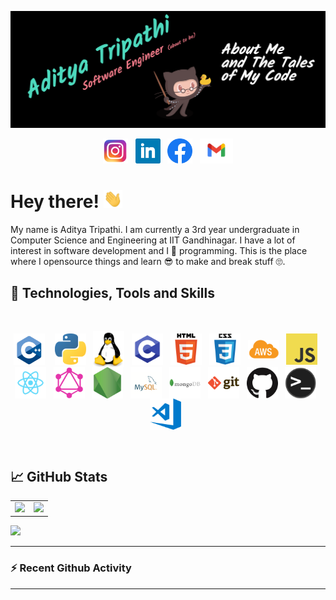 [![Header](header.png "Header")](https://github.com/adityatripathiiit/)


<p align='center'>
<a href="http://instagram.com/aditya_trips_"><img height="40" src="icons/insta.png"></a>&nbsp;&nbsp;
<a href="https://www.linkedin.com/in/aditya-tripathi-495a5219b/"><img height="40" src="icons/linkedin.png"></a>&nbsp;&nbsp;
<a href="https://www.facebook.com/aditya.tripathi.58367116"><img height="40" src="icons/fb.png"></a>&nbsp;&nbsp;
<a href="mailto:adityatripathiball@gmail.com"><img height="40" src="icons/gmail.png"></a>
</p>

# Hey there! <img src="wave.gif" width="30px">

My name is Aditya Tripathi. I am currently a 3rd year undergraduate in Computer Science and Engineering at IIT Gandhinagar. I have a lot of interest in software development and I 🧡 programming. This is the place where I opensource things and learn 😎 to make and break stuff 🙄. 

## 🔧 Technologies, Tools and Skills
<br>
<p align="center">
<img align="center" alt="C++" width="50" src="icons/cpp.png" /> &nbsp;&nbsp;
<img align="center" alt="Python" width="50" src="icons/python.png" />&nbsp;&nbsp;
<img align="center" alt="Linux" width="50" src="icons/linux.png" />&nbsp;&nbsp;
<img align="center" alt="C" width="50" src="icons/c.png" />&nbsp;&nbsp;
<img align="center" alt="HTML5" width="50" src="icons/html.png" />&nbsp;&nbsp;
<img align="center" alt="CSS3" width="50" src="icons/css.png" />&nbsp;&nbsp;
<img align="center" alt="AWS" width="50" src="icons/aws.png" />&nbsp;&nbsp;
<img align="center" alt="JavaScript" width="50" src="icons/javascript.png" />&nbsp;&nbsp;
<img align="center" alt="React" width="50" src="icons/react.png" />&nbsp;&nbsp;
<img align="center" alt="GraphQL" width="50" src="icons/graphql.png" />&nbsp;&nbsp;
<img align="center" alt="Node.js" width="50" src="icons/nodejs.png" />&nbsp;&nbsp;
<img align="center" alt="MySQL" width="50" src="icons/mysql.png" />&nbsp;&nbsp;
<img align="center" alt="MongoDB" width="50" src="icons/mongodb.png" />&nbsp;&nbsp;
<img align="center" alt="Git" width="50" src="icons/git.png" />&nbsp;&nbsp;
<img align="center" alt="GitHub" width="50" src="icons/github.png" />&nbsp;&nbsp;
<img align="center" alt="Terminal" width="50" src="icons/terminal.png" />&nbsp;&nbsp;
<img align="center" alt="Visual Studio Code" width="50" src="icons/visual-studio-code.png" />&nbsp;&nbsp;
</p>

<br>

## 📈 GitHub Stats

<table width="100%">
  <tr>
    <td>
      <img height="200em" src="https://github-readme-stats.vercel.app/api?username=adityatripathiiit&show_icons=true&hide_border=true" /> 
    </td>
    <td> 
      <img height="200em" src="https://github-readme-stats.vercel.app/api/top-langs/?username=adityatripathiiit&exclude_repo=Digital,Python-Based-Automated-Verilog-Code-Generator-For-Arithmetic-Unit&show_icons=true&hide_border=true&layout=compact&langs_count=8"/> 
    </td>
  </tr>
<table>

![](https://komarev.com/ghpvc/?username=adityatripathiiit&color=brightgreen&style=flat)


---

### :zap: Recent Github Activity

<!--START_SECTION:activity-->

<!--END_SECTION:activity-->

---